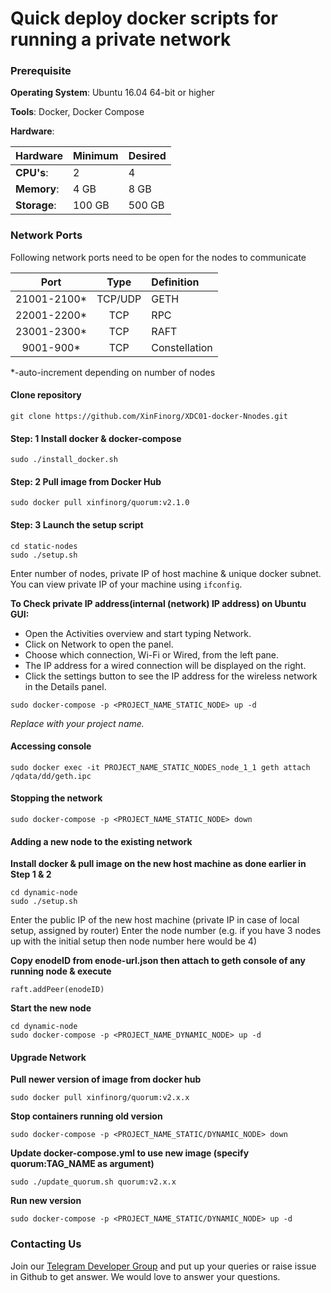 # Quick deploy docker scripts for running a private network

### Prerequisite

**Operating System**: Ubuntu 16.04 64-bit or higher

**Tools**: Docker, Docker Compose

**Hardware**:

| Hardware | Minimum | Desired |
| :--- | :--- | :--- |
| **CPU's**: | 2 | 4 |
| **Memory**: | 4 GB | 8 GB |
| **Storage**: | 100 GB | 500 GB |

### Network Ports

Following network ports need to be open for the nodes to communicate

| Port | Type | Definition |
| :---: | :---: | :--- |
| 21001-2100\* | TCP/UDP | GETH |
| 22001-2200\* | TCP | RPC |
| 23001-2300\* | TCP | RAFT |
| 9001-900\* | TCP | Constellation |

\*-auto-increment depending on number of nodes

#### Clone repository

```text
git clone https://github.com/XinFinorg/XDC01-docker-Nnodes.git    
```

#### Step: 1 Install docker & docker-compose

```text
sudo ./install_docker.sh
```

#### Step: 2 Pull image from Docker Hub

```text
sudo docker pull xinfinorg/quorum:v2.1.0
```

#### Step: 3 Launch the setup script

```text
cd static-nodes
sudo ./setup.sh
```

Enter number of nodes, private IP of host machine & unique docker subnet. You can view private IP of your machine using `ifconfig`.

**To Check private IP address\(internal \(network\) IP address\) on Ubuntu GUI:**

* Open the Activities overview and start typing Network.
* Click on Network to open the panel.
* Choose which connection, Wi-Fi or Wired, from the left pane.
* The IP address for a wired connection will be displayed on the right.
* Click the  settings button to see the IP address for the wireless network in the Details panel.

`sudo docker-compose -p <PROJECT_NAME_STATIC_NODE> up -d`

_Replace  with your project name._

#### Accessing console

```text
sudo docker exec -it PROJECT_NAME_STATIC_NODES_node_1_1 geth attach /qdata/dd/geth.ipc
```

#### Stopping the network

```text
sudo docker-compose -p <PROJECT_NAME_STATIC_NODE> down
```

#### Adding a new node to the existing network

**Install docker & pull image on the new host machine as done earlier in Step 1 & 2**

```text
cd dynamic-node
sudo ./setup.sh
```

Enter the public IP of the new host machine \(private IP in case of local setup, assigned by router\) Enter the node number \(e.g. if you have 3 nodes up with the initial setup then node number here would be 4\)

**Copy enodeID from enode-url.json then attach to geth console of any running node & execute**

```text
raft.addPeer(enodeID)
```

**Start the new node**

```text
cd dynamic-node
sudo docker-compose -p <PROJECT_NAME_DYNAMIC_NODE> up -d
```

#### Upgrade Network

**Pull newer version of image from docker hub**

```text
sudo docker pull xinfinorg/quorum:v2.x.x
```

**Stop containers running old version**

```text
sudo docker-compose -p <PROJECT_NAME_STATIC/DYNAMIC_NODE> down
```

**Update docker-compose.yml to use new image \(specify quorum:TAG\_NAME as argument\)**

```text
sudo ./update_quorum.sh quorum:v2.x.x
```

**Run new version**

```text
sudo docker-compose -p <PROJECT_NAME_STATIC/DYNAMIC_NODE> up -d
```

### Contacting Us

Join our [Telegram Developer Group](https://t.me/joinchat/IDjEOEUaNJNpbeM-c1YtZw) and put up your queries or raise issue in Github to get answer. We would love to answer your questions.

